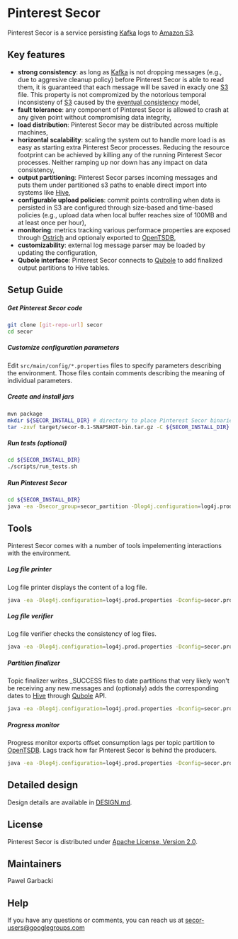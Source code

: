 # Pinterest Secor

Pinterest Secor is a service persisting [Kafka] logs to [Amazon S3].

## Key features
  - **strong consistency**: as long as [Kafka] is not dropping messages (e.g., due to aggresive cleanup policy) before Pinterest Secor is able to read them, it is guaranteed that each message will be saved in exacly one [S3] file. This property is not compromized by the notorious temporal inconsisteny of [S3] caused by the [eventual consistency] model,
  - **fault tolerance**: any component of Pinterest Secor is allowed to crash at any given point without compromising data integrity,
  - **load distribution**: Pinterest Secor may be distributed across multiple machines,
  - **horizontal scalability**: scaling the system out to handle more load is as easy as starting extra Pinterest Secor processes. Reducing the resource footprint can be achieved by killing any of the running Pinterest Secor processes. Neither ramping up nor down has any impact on data consistency,
  - **output partitioning**: Pinterest Secor parses incoming messages and puts them under partitioned s3 paths to enable direct import into systems like [Hive],
  - **configurable upload policies**: commit points controlling when data is persisted in S3 are configured through size-based and time-based policies (e.g., upload data when local buffer reaches size of 100MB and at least once per hour),
  - **monitoring**: metrics tracking various performace properties are exposed through [Ostrich] and optionaly exported to [OpenTSDB],
  - **customizability**: external log message parser may be loaded by updating the configuration,
  - **Qubole interface**: Pinterest Secor connects to [Qubole] to add finalized output partitions to Hive tables.

## Setup Guide

##### Get Pinterest Secor code
```sh
git clone [git-repo-url] secor
cd secor
```

##### Customize configuration parameters
Edit `src/main/config/*.properties` files to specify parameters describing the environment. Those files contain comments describing the meaning of individual parameters.

##### Create and install jars
```sh
mvn package
mkdir ${SECOR_INSTALL_DIR} # directory to place Pinterest Secor binaries in.
tar -zxvf target/secor-0.1-SNAPSHOT-bin.tar.gz -C ${SECOR_INSTALL_DIR}
```

##### Run tests (optional)
```sh
cd ${SECOR_INSTALL_DIR}
./scripts/run_tests.sh
```

##### Run Pinterest Secor
```sh
cd ${SECOR_INSTALL_DIR}
java -ea -Dsecor_group=secor_partition -Dlog4j.configuration=log4j.prod.properties -Dconfig=secor.prod.backup.properties -cp secor-0.1-SNAPSHOT.jar:lib/* com.pinterest.secor.main.ConsumerMain
```

## Tools
Pinterest Secor comes with a number of tools impelementing interactions with the environment.

##### Log file printer
Log file printer displays the content of a log file.

```sh
java -ea -Dlog4j.configuration=log4j.prod.properties -Dconfig=secor.prod.backup.properties -cp "secor-0.1-SNAPSHOT.jar:lib/*" com.pinterest.secor.main.LogFilePrinterMain -f s3n://bucket/path
```

##### Log file verifier
Log file verifier checks the consistency of log files.

```sh
java -ea -Dlog4j.configuration=log4j.prod.properties -Dconfig=secor.prod.backup.properties -cp "secor-0.1-SNAPSHOT.jar:lib/*" com.pinterest.secor.main.LogFileVerifierMain -t topic -q
```

##### Partition finalizer
Topic finalizer writes _SUCCESS files to date partitions that very likely won't be receiving any new messages and (optionaly) adds the corresponding dates to [Hive] through [Qubole] API.

```sh
java -ea -Dlog4j.configuration=log4j.prod.properties -Dconfig=secor.prod.backup.propertie -cp "secor-0.1-SNAPSHOT.jar:lib/*" com.pinterest.secor.main.PartitionFinalizerMain
```

##### Progress monitor
Progress monitor exports offset consumption lags per topic partition to [OpenTSDB]. Lags track how far Pinterest Secor is behind the producers.

```sh
java -ea -Dlog4j.configuration=log4j.prod.properties -Dconfig=secor.prod.backup.properties -cp "secor-0.1-SNAPSHOT.jar:lib/*" com.pinterest.secor.main.ProgressMonitorMain
```

## Detailed design

Design details are available in [DESIGN.md](DESIGN.md).

## License

Pinterest Secor is distributed under [Apache License, Version 2.0](http://www.apache.org/licenses/LICENSE-2.0.html).

## Maintainers
Pawel Garbacki

## Help

If you have any questions or comments, you can reach us at [secor-users@googlegroups.com](secor-users@googlegroups.com)

[Kafka]:http://kafka.apache.org/
[Amazon S3]:http://aws.amazon.com/s3/
[S3]:http://aws.amazon.com/s3/
[eventual consistency]:http://docs.aws.amazon.com/AmazonS3/latest/dev/Introduction.html#ConsistencyMode
[Hive]:http://hive.apache.org/
[Ostrich]: https://github.com/twitter/ostrich
[OpenTSDB]: http://opentsdb.net/
[Qubole]: http://www.qubole.com/

